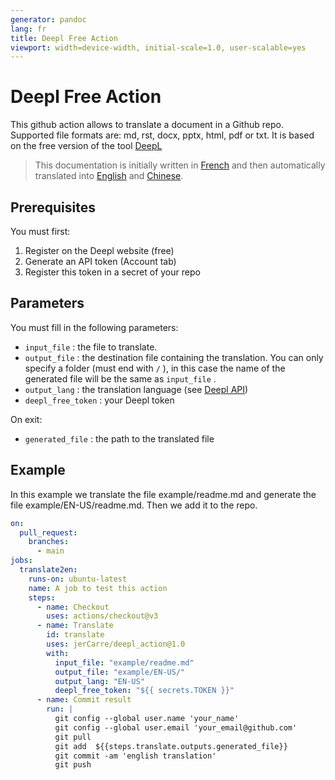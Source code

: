```yaml
---
generator: pandoc
lang: fr
title: Deepl Free Action
viewport: width=device-width, initial-scale=1.0, user-scalable=yes
---
```


# Deepl Free Action

This github action allows to translate a document in a Github repo. Supported file formats are: md, rst, docx, pptx, html, pdf or txt. It is based on the free version of the tool [DeepL](https://www.deepl.com)

> This documentation is initially written in [French](/FR/) and then automatically translated into [English](/EN-US/) and [Chinese](/ZH/).

## Prerequisites

You must first:

1.  Register on the Deepl website (free)
2.  Generate an API token (Account tab)
3.  Register this token in a secret of your repo

## Parameters

You must fill in the following parameters:

-   `input_file` : the file to translate.
-   `output_file` : the destination file containing the translation. You can only specify a folder (must end with `/` ), in this case the name of the generated file will be the same as `input_file` .
-   `output_lang` : the translation language (see [Deepl API](https://www.deepl.com/fr/docs-api/translating-documents/uploading/))
-   `deepl_free_token` : your Deepl token

On exit:

-   `generated_file` : the path to the translated file

## Example

In this example we translate the file example/readme.md and generate the file example/EN-US/readme.md. Then we add it to the repo.

``` yaml
on:
  pull_request:
    branches:
      - main
jobs:
  translate2en:
    runs-on: ubuntu-latest
    name: A job to test this action
    steps:
      - name: Checkout
        uses: actions/checkout@v3
      - name: Translate
        id: translate
        uses: jerCarre/deepl_action@1.0
        with:
          input_file: "example/readme.md"
          output_file: "example/EN-US/"
          output_lang: "EN-US"
          deepl_free_token: "${{ secrets.TOKEN }}"
      - name: Commit result
        run: |
          git config --global user.name 'your_name'
          git config --global user.email 'your_email@github.com'
          git pull
          git add  ${{steps.translate.outputs.generated_file}}
          git commit -am 'english translation'
          git push
```
